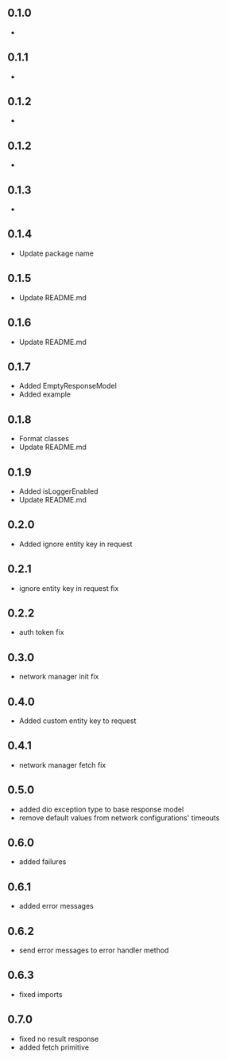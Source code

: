 ## 0.1.0

* 

## 0.1.1

* 

## 0.1.2

* 

## 0.1.2

* 

## 0.1.3

* 

## 0.1.4

* Update package name

## 0.1.5

* Update README.md

## 0.1.6

* Update README.md

## 0.1.7

* Added EmptyResponseModel
* Added example

## 0.1.8

* Format classes
* Update README.md

## 0.1.9

* Added isLoggerEnabled
* Update README.md

## 0.2.0

* Added ignore entity key in request

## 0.2.1

* ignore entity key in request fix

## 0.2.2

* auth token fix

## 0.3.0

* network manager init fix

## 0.4.0

* Added custom entity key to request

## 0.4.1

* network manager fetch fix

## 0.5.0

* added dio exception type to base response model
* remove default values from network configurations' timeouts

## 0.6.0

* added failures

## 0.6.1

* added error messages

## 0.6.2

* send error messages to error handler method

## 0.6.3

* fixed imports

## 0.7.0

* fixed no result response
* added fetch primitive